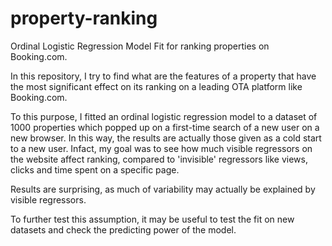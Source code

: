 # property-ranking
Ordinal Logistic Regression Model Fit for ranking properties on Booking.com.

In this repository, I try to find what are the features of a property that have the most significant effect on its ranking on a leading OTA platform like Booking.com.

To this purpose, I fitted an ordinal logistic regression model to a dataset of 1000 properties which popped up on a first-time search of a new user on a new browser. In this way, the results are actually those given as a cold start to a new user. Infact, my goal was to see how much visible regressors on the website affect ranking, compared to 'invisible' regressors like views, clicks and time spent on a specific page. 

Results are surprising, as much of variability may actually be explained by visible regressors.

To further test this assumption, it may be useful to test the fit on new datasets and check the predicting power of the model.
